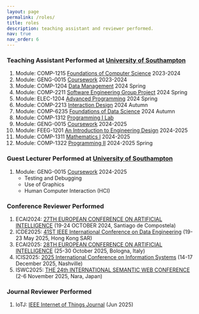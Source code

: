 ```yaml
---
layout: page
permalink: /roles/
title: roles
description: teaching assistant and reviewer performed.
nav: true
nav_order: 6
---
```

### Teaching Assistant Performed at [University of Southampton](https://www.southampton.ac.uk/)

1. Module: COMP-1215 [Foundations of Computer Science](https://www.southampton.ac.uk/courses/modules/comp1215) 2023-2024
2. Module: GENG-0015 [Coursework](https://www.southampton.ac.uk/courses/modules/geng0015) 2023-2024
3. Module: COMP-1204 [Data Management](https://www.southampton.ac.uk/courses/modules/comp1204) 2024 Spring
4. Module: COMP-2211 [Software Engineering Group Project](https://www.southampton.ac.uk/courses/modules/comp2211) 2024 Spring
5. Module: ELEC-1204 [Advanced Programming](https://www.ecs.soton.ac.uk/node/5779) 2024 Spring
6. Module: COMP-2213 [Interaction Design](https://www.ecs.soton.ac.uk/module/COMP2213/) 2024 Autumn
7. Module: COMP-6235 [Foundations of Data Science](https://www.southampton.ac.uk/courses/modules/comp6235) 2024 Autumn
8. Module: COMP-1312 [Programming I Lab](https://www.southampton.ac.uk/courses/modules/comp1312)
9. Module: GENG-0015 [Coursework](https://www.southampton.ac.uk/courses/modules/geng0015) 2024-2025
10. Module: FEEG-1201 [An Introduction to Engineering Design](https://www.southampton.ac.uk/courses/modules/feeg1201) 2024-2025
11. Module: COMP-1311 [Mathematics I](https://www.southampton.ac.uk/courses/modules/comp1311) 2024-2025
12. Module: COMP-1322 [Programming II](https://www.southampton.ac.uk/courses/modules/comp1322) 2024-2025 Spring

### Guest Lecturer Performed at [University of Southampton](https://www.southampton.ac.uk/)
1. Module: GENG-0015 [Coursework](https://www.southampton.ac.uk/courses/modules/geng0015) 2024-2025
    - Testing and Debugging
    - Use of Graphics
    - Human Computer Interaction (HCI)

### Conference Reviewer Performed
1. ECAI2024: [27TH EUROPEAN CONFERENCE ON ARTIFICIAL INTELLIGENCE](https://www.ecai2024.eu/) (19-24 OCTOBER 2024, Santiago de Compostela)
2. ICDE2025: [41ST IEEE International Conference on Data Engineering](https://ieee-icde.org/2025/) (19-23 May 2025, Hong Kong SAR)
3. ECAI2025: [28TH EUROPEAN CONFERENCE ON ARTIFICIAL INTELLIGENCE](https://ecai2025.org/) (25-30 October 2025, Bologna, Italy)
4. ICIS2025: [2025 International Conference on Information Systems](https://icis2025.aisconferences.org/) (14-17 December 2025, Nashville)
5. ISWC2025: [THE 24th INTERNATIONAL SEMANTIC WEB CONFERENCE](https://iswc2025.semanticweb.org/) (2-6 November 2025, Nara, Japan)

### Journal Reviewer Performed
1. IoTJ: [IEEE Internet of Things Journal](https://ieee-iotj.org/) (Jun 2025)

